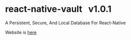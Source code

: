 # **react-native-vault** &nbsp; v1.0.1

A Persistent, Secure, And Local Database For React-Native

Website is [here](https://mattperls-code.github.io/react-native-vault)